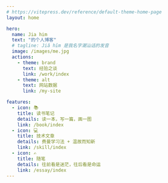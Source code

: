 ```yaml
---
# https://vitepress.dev/reference/default-theme-home-page
layout: home

hero:
  name: Jia him
  text: "的个人博客"
  # tagline: Jiǎ hīm 是我名字潮汕话的发音
  image: /images/me.jpg
  actions:
    - theme: brand
      text: 经验之谈
      link: /work/index
    - theme: alt
      text: 网站数据
      link: /my-site

features:
  - icon: 📚
    title: 读书笔记
    details: 读一本，写一篇，画一图
    link: /book/index
  - icon: 💻
    title: 技术文章
    details: 费曼学习法 + 温故而知新
    link: /skill/index
  - icon: ✍️
    title: 随笔
    details: 往前看是迷茫，往后看是命运
    link: /essay/index
---
```


<script>
  if(typeof window !== 'undefined') {
    window.addEventListener('mouseover', initLandbot, { once: true });
    window.addEventListener('touchstart', initLandbot, { once: true });
    var myLandbot;
    function initLandbot() {
      if (!myLandbot) {
        var s = document.createElement('script');s.type = 'text/javascript';s.async = true;
        s.addEventListener('load', function() {
          var myLandbot = new Landbot.Livechat({
            configUrl: 'https://storage.googleapis.com/landbot.site/v3/H-2225053-JWMV6S7DRVUG7CUC/index.json',
          });
        });
        s.src = 'https://cdn.landbot.io/landbot-3/landbot-3.0.0.js';
        var x = document.getElementsByTagName('script')[0];
        x.parentNode.insertBefore(s, x);
      }
    }
  }
</script>